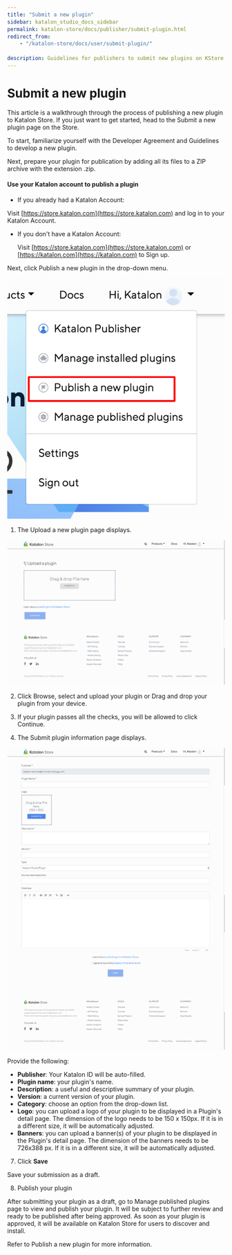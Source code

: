 ```yaml
---
title: "Submit a new plugin"
sidebar: katalon_studio_docs_sidebar
permalink: katalon-store/docs/publisher/submit-plugin.html
redirect_from:
    - "/katalon-store/docs/user/submit-plugin/"

description: Guidelines for publishers to submit new plugins on KStore
---
```



# Submit a new plugin

This article is a walkthrough through the process of publishing a new plugin to Katalon Store. If you just want to get started, head to the Submit a new plugin page on the Store.

To start, familiarize yourself with the Developer Agreement and Guidelines to develop a new plugin.

Next, prepare your plugin for publication by adding all its files to a ZIP archive with the extension .zip.



#### Use your Katalon account to publish a plugin



*   If you already had a Katalon Account: 

Visit [https://store.katalon.com](https://store.katalon.com) and log in to your Katalon Account.



*   If you don't have a Katalon Account:

    Visit [https://store.katalon.com](https://store.katalon.com) or [https://katalon.com](https://katalon.com) to Sign up.


Next, click Publish a new plugin in the drop-down menu.

![](/images\katalon-store\docs\publisher\publish-menu.png)


1. The Upload a new plugin page displays.

![](/images/katalon-store/docs/publisher/upload-plugin.png)

2. Click Browse, select and upload your plugin or Drag and drop your plugin from your device.

3. If your plugin passes all the checks, you will be allowed to click Continue.

4. The Submit plugin information page displays.

![](/images/katalon-store/docs/publisher/submit-plugin-info.png)


Provide the following:



*   **Publisher**: Your Katalon ID will be auto-filled.
*   **Plugin name**: your plugin's name.
*   **Description**: a useful and descriptive summary of your plugin.
*   **Version**: a current version of your plugin.
*   **Category**: choose an option from the drop-down list.
*   **Logo**: you can upload a logo of your plugin to be displayed in a Plugin's detail page. The dimension of the logo needs to be 150 x 150px. If it is in a different size, it will be automatically adjusted.
*   **Banners**: you can upload a banner(s) of your plugin to be displayed in the Plugin's detail page. The dimension of the banners needs to be 726x388 px. If it is in a different size, it will be automatically adjusted.

7. Click **Save**

Save your submission as a draft.

8. Publish your plugin

After submitting your plugin as a draft, go to Manage published plugins page to view and publish your plugin. It will be subject to further review and ready to be published after being approved. As soon as your plugin is approved, it will be available on Katalon Store for users to discover and install.

Refer to Publish a new plugin for more information.